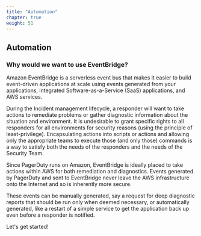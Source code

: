 ```yaml
---
title: "Automation"
chapter: true
weight: 51
---
```


## Automation

### Why would we want to use EventBridge?

Amazon EventBridge is a serverless event bus that makes it easier to build event-driven applications at scale using events generated from your applications, integrated Software-as-a-Service (SaaS) applications, and AWS services. 

During the Incident management lifecycle, a responder will want to take actions to remediate problems or gather diagnostic information about the situation and environment. It is undesirable to grant specific rights to all responders for all environments for security reasons (using the principle of least-privilege). Encapsulating actions into scripts or actions and allowing only the appropriate teams to execute those (and only those) commands is a way to satisfy both the needs of the responders and the needs of the Security Team.

Since PagerDuty runs on Amazon, EventBridge is ideally placed to take actions within AWS for both remediation and diagnostics. Events generated by PagerDuty and sent to EventBridge never leave the AWS infrastructure onto the Internet and so is inherently more secure.

These events can be manually generated, say a request for deep diagnostic reports that should be run only when deemed necessary, or automatically generated, like a restart of a simple service to get the application back up even before a responder is notified. 

Let's get started!